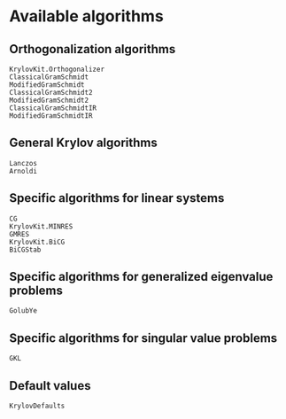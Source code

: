 # Available algorithms

## Orthogonalization algorithms
```@docs
KrylovKit.Orthogonalizer
ClassicalGramSchmidt
ModifiedGramSchmidt
ClassicalGramSchmidt2
ModifiedGramSchmidt2
ClassicalGramSchmidtIR
ModifiedGramSchmidtIR
```

## General Krylov algorithms
```@docs
Lanczos
Arnoldi
```

## Specific algorithms for linear systems
```@docs
CG
KrylovKit.MINRES
GMRES
KrylovKit.BiCG
BiCGStab
```
## Specific algorithms for generalized eigenvalue problems
```@docs
GolubYe
```

## Specific algorithms for singular value problems
```@docs
GKL
```

## Default values
```@docs
KrylovDefaults
```
